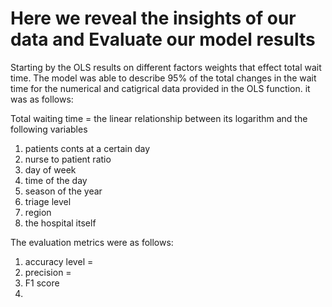 # Here we reveal the insights of our data and Evaluate our model results 


Starting by the OLS results on different factors weights that effect total wait time.
The model was able to describe 95% of the total changes in the wait time for the numerical and catigrical data
provided in the OLS function. 
it was as follows: 

Total waiting time = the linear relationship between its logarithm and the following variables 
1. patients conts at a certain day
2. nurse to patient ratio
3. day of week
4. time of the day
5. season of the year
6. triage level
7. region
8. the hospital itself


The evaluation metrics were as follows:
 1. accuracy level =
 2. precision =
 3. F1 score
 4. 
